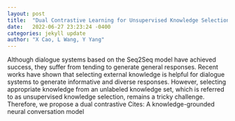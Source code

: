 ```yaml
---
layout: post
title:  "Dual Contrastive Learning for Unsupervised Knowledge Selection"
date:   2022-06-27 23:23:24 -0400
categories: jekyll update
author: "X Cao, L Wang, Y Yang"
---
```

Although dialogue systems based on the Seq2Seq model have achieved success, they suffer from tending to generate general responses. Recent works have shown that selecting external knowledge is helpful for dialogue systems to generate informative and diverse responses. However, selecting appropriate knowledge from an unlabeled knowledge set, which is referred to as unsupervised knowledge selection, remains a tricky challenge. Therefore, we propose a dual contrastive  Cites: A knowledge-grounded neural conversation model